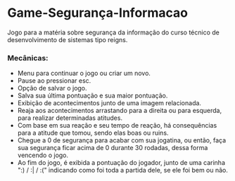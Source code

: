 # Game-Segurança-Informacao
Jogo para a matéria sobre segurança da informação do curso técnico de desenvolvimento de sistemas tipo reigns.

### Mecânicas:
- Menu para continuar o jogo ou criar um novo.
- Pause ao pressionar esc.
- Opção de salvar o jogo.
- Salva sua última pontuação e sua maior pontuação.
- Exibição de acontecimentos junto de uma imagem relacionada.
- Reaja aos acontecimentos arrastando para a direita ou para esquerda, para realizar determinadas atitudes.
- Com base em sua reação e seu tempo de reação, há consequências para a atitude que tomou, sendo elas boas ou ruins.
- Chegue a 0 de segurança para acabar com sua jogatina, ou então, faça sua segurança ficar acima de 0 durante 30 rodadas, dessa forma vencendo o jogo.
- Ao fim do jogo, é exibida a pontuação do jogador, junto de uma carinha ":) / :| / :(" indicando como foi toda a partida dele, se ele foi bem ou não.

  
